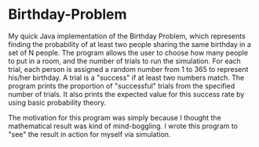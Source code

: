 # Birthday-Problem

My quick Java implementation of the Birthday Problem, which represents finding the probability of at least two people sharing the same birthday in a set of N people. The program allows the user to choose how many people to put in a room, and the number of trials to run the simulation. For each trial, each person is assigned a random number from 1 to 365 to represent his/her birthday. A trial is a "success" if at least two numbers match. The program prints the proportion of "successful" trials from the specified number of trials. It also prints the expected value for this success rate by using basic probability theory.

The motivation for this program was simply because I thought the mathematical result was kind of mind-boggling. I wrote this program to "see" the result in action for myself via simulation. 
